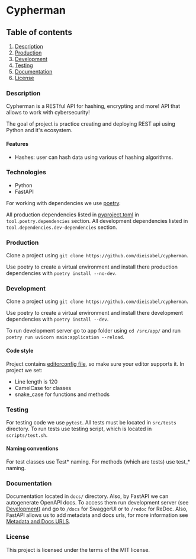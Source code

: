 # Cypherman

## Table of contents

1. [Description](#description)
2. [Production](#production)
3. [Development](#development)
4. [Testing](#testing)
5. [Documentation](#documentation)
6. [License](#license)

### Description

Cypherman is a RESTful API for hashing, encrypting and more! API that allows to work with cybersecurity!

The goal of project is practice creating and deploying REST api using Python and it's ecosystem.

#### Features

- Hashes: user can hash data using various of hashing algorithms.

### Technologies

- Python
- FastAPI

For working with dependencies we use [poetry](https://python-poetry.org/).

All production dependencies listed in [pyproject.toml](https://github.com/dieisabel/cypherman/blob/develop/pyproject.toml)
in `tool.poetry.dependencies` section. All development dependencies listed in `tool.dependencies.dev-dependencies` section.

### Production

Clone a project using `git clone https://github.com/dieisabel/cypherman`.

Use poetry to create a virtual environment and install there production dependencies with `poetry install --no-dev`.

### Development

Clone a project using `git clone https://github.com/dieisabel/cypherman`.

Use poetry to create a virtual environment and install there development dependencies with `poetry install --dev`.

To run development server go to app folder using `cd /src/app/` and run `poetry run uvicorn main:application --reload`.

#### Code style

Project contains [editorconfig file](https://editorconfig.org/), so make sure your editor supports it. In project we set:
- Line length is 120
- CamelCase for classes
- snake_case for functions and methods

### Testing

For testing code we use `pytest`. All tests must be located in `src/tests` directory. To run tests use
testing script, which is located in `scripts/test.sh`.

#### Naming conventions

For test classes use Test* naming. For methods (which are tests) use test_* naming.

### Documentation

Documentation located in `docs/` directory. Also, by FastAPI we can autogenerate OpenAPI docs.
To access them run development server (see [Development](#development)) and go to `/docs` for SwaggerUI or
to `/redoc` for ReDoc. Also, FastAPI allows us to add metadata and docs urls, for more information see
[Metadata and Docs URLS](https://fastapi.tiangolo.com/tutorial/metadata/).

### License

This project is licensed under the terms of the MIT license.
